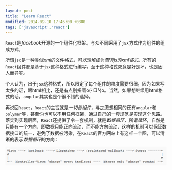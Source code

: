 ```yaml
---
layout: post
title: "Learn React"
modified: 2014-09-10 17:46:00 +0800
tags: ['javascript','react']
---
```


`React`是*facebook*开源的一个组件化框架。与众不同采用了`jsx`方式作为组件的组成方式。

所谓`jsx`是一种类似*xml*的文件格式，可以理解成为*带有js的xml格式*。所有的`React`组件都是基于`jsx`这种格式进行编写。至于这种格式究竟是好是坏，也是因人而异吧。

个人认为，出于`jsx`这种格式，所以限定了每个组件的粒度需要很细，因为如果写太多的话，跟html相比，还是有点别扭啊o(╯□╰)o。当然，如果想继续用html格式的话，`angular`其实也是个很不错的选择。

再说回`React`，`React`的主旨就是*一切皆组件*，与之思想相同的还有`angular`和`polymer`等，甚至你也可以不用任何框架，通过自己的一套规范是实现这个思路。落实到实现层面，`React`还提供了令一套机制，就是*数据循环*，所谓*循环*，自然是只能有一个方向，即数据只能正向流动，而不能方向流动，这样的机制可以保证数据接口的统一，避免了数据被污染，在`React`的官方网站上有这样一个图，可以清晰的表示*数据循环*的方向：
	
![image](https://raw.githubusercontent.com/tobeyouth/tobeyouth.github.com/master/_postsimage/data-flow.png)



	
